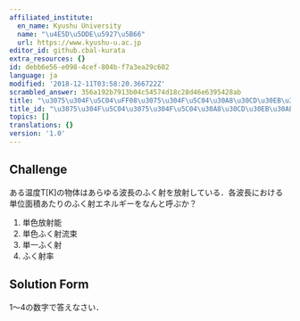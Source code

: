 ```yaml
---
affiliated_institute:
  en_name: Kyushu University
  name: "\u4E5D\u5DDE\u5927\u5B66"
  url: https://www.kyushu-u.ac.jp
editor_id: github.cbal-kurata
extra_resources: {}
id: debb6e56-e098-4cef-804b-f7a3ea29c602
language: ja
modified: '2018-12-11T03:58:20.366722Z'
scrambled_answer: 356a192b7913b04c54574d18c28d46e6395428ab
title: "\u3075\u304F\u5C04\uFF08\u3075\u304F\u5C04\u30A8\u30CD\u30EB\u30AE\u30FC\uFF09"
title_id: "\u3075\u304F\u5C04\u3075\u304F\u5C04\u30A8\u30CD\u30EB\u30AE\u30FC"
topics: []
translations: {}
version: '1.0'
---
```




## Challenge
ある温度T[K]の物体はあらゆる波長のふく射を放射している．各波長における単位面積あたりのふく射エネルギーをなんと呼ぶか？
1. 単色放射能
2. 単色ふく射流束
3. 単一ふく射
4. ふく射率




## Solution Form
1〜4の数字で答えなさい．



